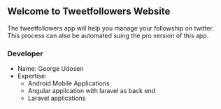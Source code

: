 ## Welcome to Tweetfollowers Website

The tweetfollowers app will help you manage your followship on twitter. This process can also be automated suing the pro version of this app.


### Developer
- Name: George Udosen
- Expertise: 
   - Android Mobile Applications
   - Angular application with laravel as back end
   - Laravel applications
